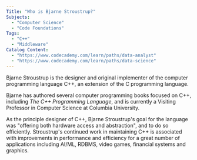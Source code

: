 ```yaml
---
Title: "Who is Bjarne Stroustrup?"
Subjects:
  - "Computer Science"
  - "Code Foundations"
Tags:
  - "C++"
  - "Middleware"
Catalog Content:
  - "https://www.codecademy.com/learn/paths/data-analyst"
  - "https://www.codecademy.com/learn/paths/data-science"
---
```


Bjarne Stroustrup is the designer and original implementer of the computer programming language C++, an extension of the C programming language.

Bjarne has authored several computer programming books focused on C++, including *The C++ Programming Language*, and is currently a Visiting Professor in Computer Science at Columbia University.

As the principle designer of C++, Bjarne Stroustrup's goal for the language was "offering both hardware access and abstraction", and to do so efficiently. Stroustrup's continued work in maintaining C++ is associated with improvements in performance and efficiency for a great number of applications including AI/ML, RDBMS, video games, financial systems and graphics.
